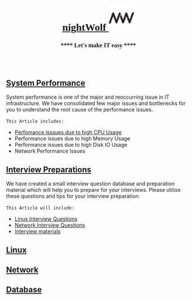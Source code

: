 [<h1 style="text-align: center;font-family: cursive;">nightWolf <img src="img/favi.png" height="70" /></h1>](index.md)
<h3 style="text-align: center;font-family: serif;"> **** Let's make IT easy **** </h3>
<br/><br/>

## [System Performance](performance.md)

  System performance is one of the major and reoccurring issue in IT infrastructure. 
  We have consolidated few major issues and bottlenecks for you to understand the root cause of the performance issues.

`This Article includes:`

* [Perfomance isssues due to high CPU Usage](performance.md#perfomance-isssues-due-to-high-cpu-usage)
* Performance issues due to high Memory Usage 
* Performance issues due to high Disk IO Usage
* Network Performance Issues


## [Interview Preparations](interview.md)

 We have created a small interview question database and preparation material which will help you to prepare for your interviews. 
 Please utilise these questions and tips for your interview preparation.

`This Article will include:`

* [Linux Interview Questions](linux_questionairs.md)
* [Network Interview Questions](network.md)
* [Interview materials](reference.md) 

## [Linux]()


## [Network]()

## [Database]()
